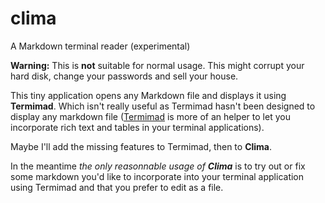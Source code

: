# clima
A Markdown terminal reader (experimental)

**Warning:** This is **not** suitable for normal usage.
This might corrupt your hard disk, change your passwords and sell your house.


This tiny application opens any Markdown file and displays it using **Termimad**.
Which isn't really useful as Termimad hasn't been designed to display any markdown file ([Termimad](https://github.com/Canop/Termimad) is more of an helper to let you incorporate rich text and tables in your terminal applications).


Maybe I'll add the missing features to Termimad, then to **Clima**.

In the meantime *the only reasonnable usage of **Clima*** is to try out or fix some markdown you'd like to incorporate into your terminal application using Termimad and that you prefer to edit as a file.
